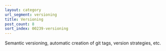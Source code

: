 ```yaml
---
layout: category
url_segment: versioning
title: Versioning
post_count: 8
sort_index: 00239-versioning
---
```


Semantic versioning, automatic creation of git tags, version strategies, etc.
